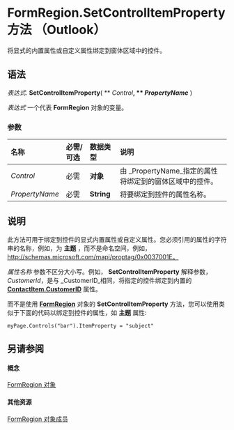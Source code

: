 
# FormRegion.SetControlItemProperty 方法 （Outlook）

将显式的内置属性或自定义属性绑定到窗体区域中的控件。


## 语法

 _表达式_. **SetControlItemProperty**( ** _Control_**, ** _PropertyName_** )

 _表达式_ 一个代表 **FormRegion** 对象的变量。


### 参数



|**名称**|**必需/可选**|**数据类型**|**说明**|
|:-----|:-----|:-----|:-----|
| _Control_|必需|**对象**|由 _PropertyName_指定的属性将绑定到的窗体区域中的控件。|
| _PropertyName_|必需|**String**|将要绑定到控件的属性名称。|

## 说明

此方法可用于绑定到控件的显式内置属性或自定义属性。您必须引用的属性的字符串的名称，例如，为 **主题** ，而不是命名空间，例如，http://schemas.microsoft.com/mapi/proptag/0x0037001E。

 _属性名称_ 参数不区分大小写。例如， **SetControlItemProperty** 解释参数， _CustomerId_，是与 _CustomerID_相同，将指定的控件绑定到内置的 **[ContactItem.CustomerID](863c6dec-2375-7e7b-45bf-69fcc920b948.md)** 属性。

而不是使用 **[FormRegion](3a0b83eb-4076-9cb3-86a9-68f9e44df89f.md)** 对象的 **SetControlItemProperty** 方法，您可以使用类似于下面的代码以绑定到控件的属性，如 **主题** 属性:




```
myPage.Controls("bar").ItemProperty = "subject"
```


## 另请参阅


#### 概念


[FormRegion 对象](3a0b83eb-4076-9cb3-86a9-68f9e44df89f.md)
#### 其他资源


[FormRegion 对象成员](eb4ff750-2911-8f8d-2ef0-c3f5e7adf4e0.md)